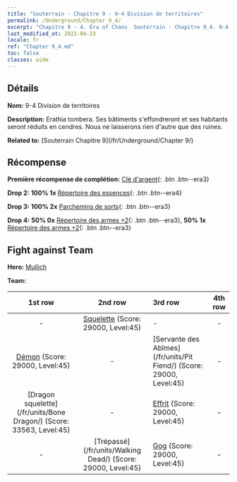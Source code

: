 ```yaml
---
title: "Souterrain - Chapitre 9 - 9-4 Division de territoires"
permalink: /Underground/Chapter 9_4/
excerpt: "Chapitre 9 - 4. Era of Chaos  Souterrain - Chapitre 9_4. 9-4 Division de territoires"
last_modified_at: 2021-04-23
locale: fr
ref: "Chapter 9_4.md"
toc: false
classes: wide
---
```


## Détails

 **Nom:** 9-4 Division de territoires

 **Description:** Erathia tombera. Ses bâtiments s'effondreront et ses habitants seront réduits en cendres. Nous ne laisserons rien d'autre que des ruines.

 **Related to:** [Souterrain Chapitre 9](/fr/Underground/Chapter 9/)

## Récompense

 **Première récompense de complétion:** [Clé d'argent](/ItemsFR/con_693/){: .btn .btn--era3}

 **Drop 2:** **100% 1x** [Répertoire des essences](/ItemsFR/mat_39/){: .btn .btn--era4}

 **Drop 3:** **100% 2x** [Parchemins de sorts](/ItemsFR/con_694/){: .btn .btn--era3}

 **Drop 4:** **50% 0x** [Répertoire des armes +2](/ItemsFR/mat_32/){: .btn .btn--era3}, **50% 1x** [Répertoire des armes +2](/ItemsFR/mat_32/){: .btn .btn--era3}


## Fight against Team
 **Hero:** [Mullich](/fr/heroes/Mullich/)

 **Team:**


  | 1st row | 2nd row | 3rd row | 4th row |
  |:----:|:----:|:----|:----:|
  | - | [Squelette](/fr/units/Skeleton/) (Score: 29000, Level:45)  | - | - |
  | [Démon](/fr/units/Demon/) (Score: 29000, Level:45)  | - | [Servante des Abîmes](/fr/units/Pit Fiend/) (Score: 29000, Level:45)  | - |
  | [Dragon squelette](/fr/units/Bone Dragon/) (Score: 33563, Level:45)  | - | [Effrit](/fr/units/Efreeti/) (Score: 29000, Level:45)  | - |
  | - | [Trépassé](/fr/units/Walking Dead/) (Score: 29000, Level:45)  | [Gog](/fr/units/Gog/) (Score: 29000, Level:45)  | - |


